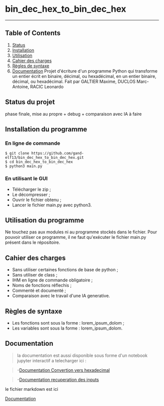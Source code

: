 # bin_dec_hex_to_bin_dec_hex
***

## Table of Contents
1. [Status](#Status-du-projet)
2. [Installation](#Installation-du-programme)
3. [Utilisation](#Utilisation-du-programme)
4. [Cahier des charges](#Cahier-des-charges)
5. [Règles de syntaxe](#Règles-de-syntaxe)
6. [Documentation](#documentation)
Projet d'écriture d'un programme Python qui transforme un entier écrit en binaire, décimal, ou hexadécimal, en un entier binaire, décimal, ou hexadécimal.
Fait par GALTIER Maxime, DUCLOS Marc-Antoine, RACIC Leonardo

## Status du projet
phase finale, mise au propre + debug + comparaison avec IA à faire

## Installation du programme
### En ligne de commande
```
$ git clone https://github.com/gand-elf13/bin_dec_hex_to_bin_dec_hex.git
$ cd bin_dec_hex_to_bin_dec_hex
$ python3 main.py
```

### En utilisant le GUI
- Télécharger le zip ;
- Le décompresser ;
- Ouvrir le fichier obtenu ;
- Lancer le fichier main.py avec python3.

## Utilisation du programme
Ne touchez pas aux modules ni au programme stockés dans le fichier.
Pour pouvoir utiliser ce programme, il ne faut qu'exécuter le fichier main.py présent dans le répositoire.

## Cahier des charges
- Sans utiliser certaines fonctions de base de python ;
- Sans utiliser de class ;
- IHM en ligne de commande obligatoire ;
- Noms de fonctions réflechis ;
- Commenté et documenté ;
- Comparaison avec le travail d'une IA generative.

## Règles de syntaxe
- Les fonctions sont sous la forme : lorem_ipsum_dolom ;
- Les variables sont sous la forme : lorem_ipsum_dolom.

## Documentation

>la documentation est aussi disponible sous forme d'un notebook jupyter interactif a telecharger ici :

>-[Documentation Convertion vers hexadecimal](Documentation/ConvertToHexDocumentation.ipynb)

>-[Documentation recuperation des inputs](Documentation/ParseInputDocumentation.ipynb)

le fichier markdown est ici

[Documentation](Documentation/DOCUMENTATION.md)
